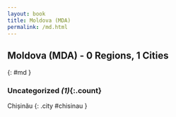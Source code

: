 ```yaml
---
layout: book
title: Moldova (MDA)
permalink: /md.html
---
```


## Moldova (MDA) - 0 Regions, 1 Cities
{: #md }





### Uncategorized _(1)_{:.count}


Chișinău  {: .city #chisinau } <br>


 
